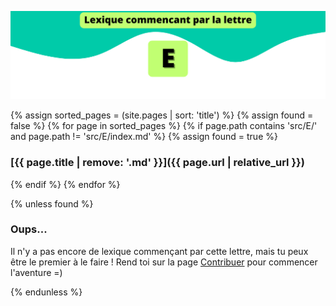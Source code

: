 ![E](../../assets/letters/E.png)

{% assign sorted_pages = (site.pages | sort: 'title') %}
{% assign found = false %}
{% for page in sorted_pages %}
{% if page.path contains 'src/E/' and page.path != 'src/E/index.md' %}
{% assign found = true %}
### [{{ page.title | remove: '.md' }}]({{ page.url | relative_url }})
{% endif %}
{% endfor %}

{% unless found %}
### Oups...

Il n'y a pas encore de lexique commençant par cette lettre, mais tu peux être le premier à le faire !
Rend toi sur la page [Contribuer](https://github.com/CryptoLexique/CryptoLexique/blob/main/.github/CONTRIBUTING.md) pour commencer l'aventure =)

{% endunless %}
